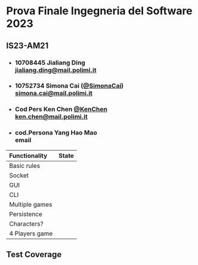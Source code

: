 # Prova Finale Ingegneria del Software 2023
## IS23-AM21

- ###   10708445 Jialiang Ding<br>jialiang.ding@mail.polimi.it
- ###   10752734 Simona Cai ([@SimonaCai](https://github.com/SimonaCai))<br>simona.cai@mail.polimi.it
- ###   Cod Pers Ken Chen [@KenChen](https://github.com/KenChen00)<br>ken.chen@mail.polimi.it 
- ###   cod.Persona Yang Hao Mao<br>email

| Functionality   |                             State                             |
| :---------------| :-----------------------------------------------------------: |
| Basic rules     |
| Socket          |
| GUI             |
| CLI             |
| Multiple games  |
| Persistence     |
| Characters?
| 4 Players game  |

## Test Coverage


